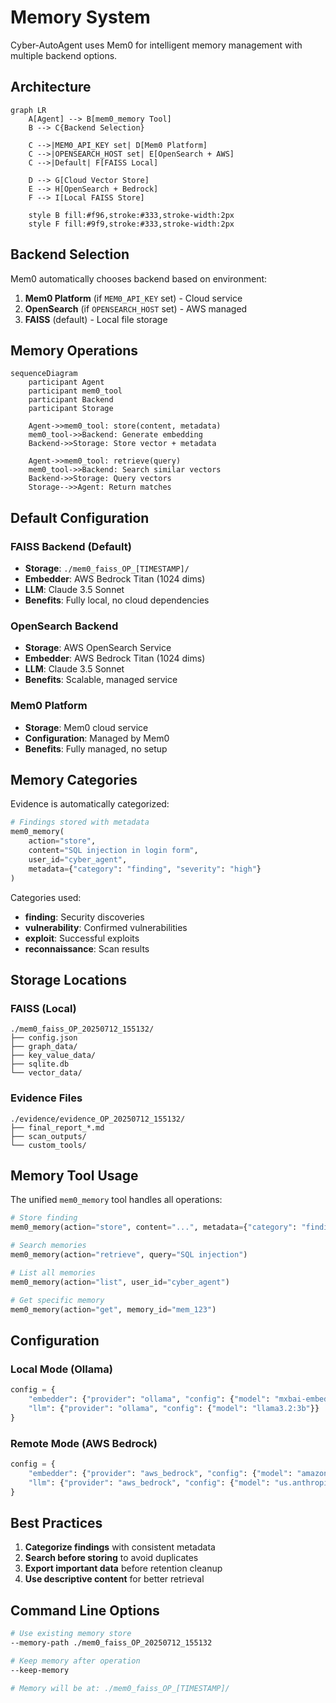 # Memory System

Cyber-AutoAgent uses Mem0 for intelligent memory management with multiple backend options.

## Architecture

```mermaid
graph LR
    A[Agent] --> B[mem0_memory Tool]
    B --> C{Backend Selection}
    
    C -->|MEM0_API_KEY set| D[Mem0 Platform]
    C -->|OPENSEARCH_HOST set| E[OpenSearch + AWS]
    C -->|Default| F[FAISS Local]
    
    D --> G[Cloud Vector Store]
    E --> H[OpenSearch + Bedrock]
    F --> I[Local FAISS Store]
    
    style B fill:#f96,stroke:#333,stroke-width:2px
    style F fill:#9f9,stroke:#333,stroke-width:2px
```

## Backend Selection

Mem0 automatically chooses backend based on environment:

1. **Mem0 Platform** (if `MEM0_API_KEY` set) - Cloud service
2. **OpenSearch** (if `OPENSEARCH_HOST` set) - AWS managed
3. **FAISS** (default) - Local file storage

## Memory Operations

```mermaid
sequenceDiagram
    participant Agent
    participant mem0_tool
    participant Backend
    participant Storage
    
    Agent->>mem0_tool: store(content, metadata)
    mem0_tool->>Backend: Generate embedding
    Backend->>Storage: Store vector + metadata
    
    Agent->>mem0_tool: retrieve(query)
    mem0_tool->>Backend: Search similar vectors
    Backend->>Storage: Query vectors
    Storage-->>Agent: Return matches
```

## Default Configuration

### FAISS Backend (Default)
- **Storage**: `./mem0_faiss_OP_[TIMESTAMP]/`
- **Embedder**: AWS Bedrock Titan (1024 dims)
- **LLM**: Claude 3.5 Sonnet
- **Benefits**: Fully local, no cloud dependencies

### OpenSearch Backend
- **Storage**: AWS OpenSearch Service
- **Embedder**: AWS Bedrock Titan (1024 dims) 
- **LLM**: Claude 3.5 Sonnet
- **Benefits**: Scalable, managed service

### Mem0 Platform
- **Storage**: Mem0 cloud service
- **Configuration**: Managed by Mem0
- **Benefits**: Fully managed, no setup

## Memory Categories

Evidence is automatically categorized:

```python
# Findings stored with metadata
mem0_memory(
    action="store",
    content="SQL injection in login form",
    user_id="cyber_agent", 
    metadata={"category": "finding", "severity": "high"}
)
```

Categories used:
- **finding**: Security discoveries
- **vulnerability**: Confirmed vulnerabilities
- **exploit**: Successful exploits  
- **reconnaissance**: Scan results

## Storage Locations

### FAISS (Local)
```
./mem0_faiss_OP_20250712_155132/
├── config.json
├── graph_data/
├── key_value_data/
├── sqlite.db
└── vector_data/
```

### Evidence Files
```
./evidence/evidence_OP_20250712_155132/
├── final_report_*.md
├── scan_outputs/
└── custom_tools/
```

## Memory Tool Usage

The unified `mem0_memory` tool handles all operations:

```python
# Store finding
mem0_memory(action="store", content="...", metadata={"category": "finding"})

# Search memories  
mem0_memory(action="retrieve", query="SQL injection")

# List all memories
mem0_memory(action="list", user_id="cyber_agent")

# Get specific memory
mem0_memory(action="get", memory_id="mem_123")
```

## Configuration

### Local Mode (Ollama)
```python
config = {
    "embedder": {"provider": "ollama", "config": {"model": "mxbai-embed-large"}},
    "llm": {"provider": "ollama", "config": {"model": "llama3.2:3b"}}
}
```

### Remote Mode (AWS Bedrock)
```python
config = {
    "embedder": {"provider": "aws_bedrock", "config": {"model": "amazon.titan-embed-text-v2:0"}},
    "llm": {"provider": "aws_bedrock", "config": {"model": "us.anthropic.claude-3-5-sonnet-20241022-v2:0"}}
}
```

## Best Practices

1. **Categorize findings** with consistent metadata
2. **Search before storing** to avoid duplicates  
3. **Export important data** before retention cleanup
4. **Use descriptive content** for better retrieval

## Command Line Options

```bash
# Use existing memory store
--memory-path ./mem0_faiss_OP_20250712_155132

# Keep memory after operation
--keep-memory

# Memory will be at: ./mem0_faiss_OP_[TIMESTAMP]/
```